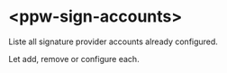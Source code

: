 # \<ppw-sign-accounts\>

Liste all signature provider accounts already configured.

Let add, remove or configure each.



